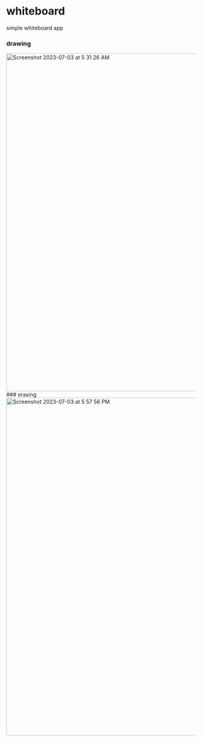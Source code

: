 # whiteboard
simple whiteboard app 
### drawing  
<img width="894" alt="Screenshot 2023-07-03 at 5 31 26 AM" src="https://github.com/yannikontos/whiteboard/assets/90143712/443b45fe-a7cd-4764-9e1b-d7b0cf192cc4">
### erasing 
<img width="894" alt="Screenshot 2023-07-03 at 5 57 56 PM" src="https://github.com/yannikontos/whiteboard/assets/90143712/284d6a7d-03a9-42bc-8b2c-19f630811c98">

